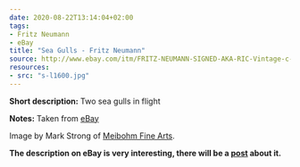 ```yaml
---
date: 2020-08-22T13:14:04+02:00
tags:
- Fritz Neumann
- eBay
title: "Sea Gulls - Fritz Neumann"
source: http://www.ebay.com/itm/FRITZ-NEUMANN-SIGNED-AKA-RIC-Vintage-c-1960s-Etching-TWO-GULLS-FLIGHT-/133483534356?hash=item1f143d1814
resources:
- src: "s-l1600.jpg"
---
```


**Short description:** Two sea gulls in flight

**Notes:** Taken from [eBay](http://www.ebay.com/itm/FRITZ-NEUMANN-SIGNED-AKA-RIC-Vintage-c-1960s-Etching-TWO-GULLS-FLIGHT-/133483534356?hash=item1f143d1814)

Image by Mark Strong of [Meibohm Fine Arts](http://meibohmfinearts.com/).

**The description on eBay is very interesting, there will be a [post](/post/mystery-solved) about it.**
